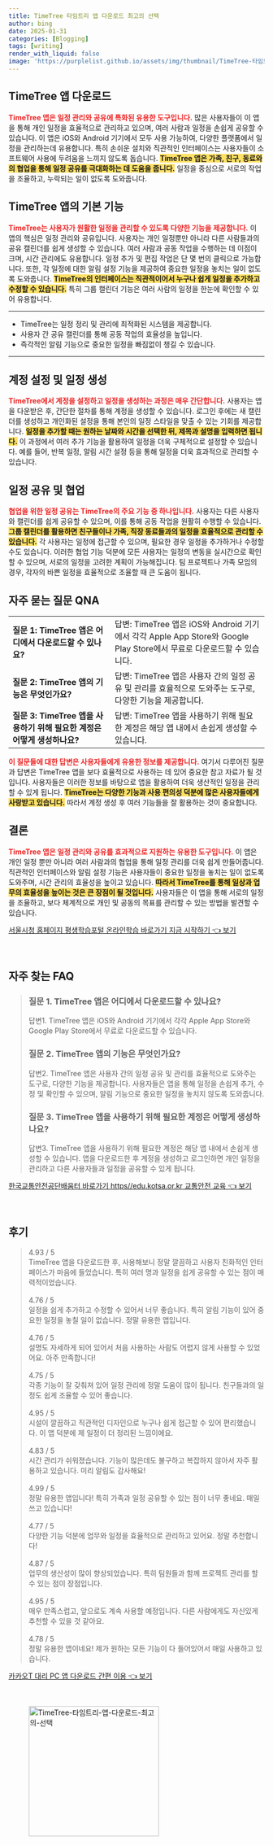 ```yaml
---
title: TimeTree 타임트리 앱 다운로드 최고의 선택
author: bing
date: 2025-01-31
categories: [Blogging]
tags: [writing]
render_with_liquid: false
image: 'https://purplelist.github.io/assets/img/thumbnail/TimeTree-타임트리-앱-다운로드-최고의-선택.webp'
---
```



<h2 id='TimeTree_앱_다운로드'>TimeTree 앱 다운로드</h2>

<p><b><span style="color: #ee2323;">TimeTree 앱은 일정 관리와 공유에 특화된 유용한 도구입니다.</span></b> 많은 사용자들이 이 앱을 통해 개인 일정을 효율적으로 관리하고 있으며, 여러 사람과 일정을 손쉽게 공유할 수 있습니다. 이 앱은 iOS와 Android 기기에서 모두 사용 가능하여, 다양한 플랫폼에서 일정을 관리하는데 유용합니다. 특히 손쉬운 설치와 직관적인 인터페이스는 사용자들이 소프트웨어 사용에 두려움을 느끼지 않도록 돕습니다. <b><span style="background-color: #ffe066;">TimeTree 앱은 가족, 친구, 동료와의 협업을 통해 일정 공유를 극대화하는 데 도움을 줍니다.</span></b> 일정을 중심으로 서로의 작업을 조율하고, 누락되는 일이 없도록 도와줍니다.</p>

<h2 id='TimeTree_앱의_기본_기능'>TimeTree 앱의 기본 기능</h2>

<p><b><span style="color: #ee2323;">TimeTree는 사용자가 원활한 일정을 관리할 수 있도록 다양한 기능을 제공합니다.</span></b> 이 앱의 핵심은 일정 관리와 공유입니다. 사용자는 개인 일정뿐만 아니라 다른 사람들과의 공유 캘린더를 쉽게 생성할 수 있습니다. 여러 사람과 공동 작업을 수행하는 데 이점이 크며, 시간 관리에도 유용합니다. 일정 추가 및 편집 작업은 단 몇 번의 클릭으로 가능합니다. 또한, 각 일정에 대한 알림 설정 기능을 제공하여 중요한 일정을 놓치는 일이 없도록 도와줍니다. <b><span style="background-color: #ffe066;">TimeTree의 인터페이스는 직관적이어서 누구나 쉽게 일정을 추가하고 수정할 수 있습니다.</span></b> 특히 그룹 캘린더 기능은 여러 사람의 일정을 한눈에 확인할 수 있어 유용합니다.</p>

<hr />

<ul>
    <li>TimeTree는 일정 정리 및 관리에 최적화된 시스템을 제공합니다.</li>
    <li>사용자 간 공유 캘린더를 통해 공동 작업의 효율성을 높입니다.</li>
    <li>즉각적인 알림 기능으로 중요한 일정을 빠짐없이 챙길 수 있습니다.</li>
</ul>

<hr />

<h2 id='계정_설정_및_일정_생성'>계정 설정 및 일정 생성</h2>

<p><b><span style="color: #ee2323;">TimeTree에서 계정을 설정하고 일정을 생성하는 과정은 매우 간단합니다.</span></b> 사용자는 앱을 다운받은 후, 간단한 절차를 통해 계정을 생성할 수 있습니다. 로그인 후에는 새 캘린더를 생성하고 개인화된 설정을 통해 본인의 일정 스타일을 맞출 수 있는 기회를 제공합니다. <b><span style="background-color: #ffe066;">일정을 추가할 때는 원하는 날짜와 시간을 선택한 뒤, 제목과 설명을 입력하면 됩니다.</span></b> 이 과정에서 여러 추가 기능을 활용하여 일정을 더욱 구체적으로 설정할 수 있습니다. 예를 들어, 반복 일정, 알림 시간 설정 등을 통해 일정을 더욱 효과적으로 관리할 수 있습니다.</p>

<h2 id='일정_공유_및_협업'>일정 공유 및 협업</h2>

<p><b><span style="color: #ee2323;">협업을 위한 일정 공유는 TimeTree의 주요 기능 중 하나입니다.</span></b> 사용자는 다른 사용자와 캘린더를 쉽게 공유할 수 있으며, 이를 통해 공동 작업을 원활히 수행할 수 있습니다. <b><span style="background-color: #ffe066;">그룹 캘린더를 활용하면 친구들이나 가족, 직장 동료들과의 일정을 효율적으로 관리할 수 있습니다.</span></b> 각 사용자는 일정에 접근할 수 있으며, 필요한 경우 일정을 추가하거나 수정할 수도 있습니다. 이러한 협업 기능 덕분에 모든 사용자는 일정의 변동을 실시간으로 확인할 수 있으며, 서로의 일정을 고려한 계획이 가능해집니다. 팀 프로젝트나 가족 모임의 경우, 각자의 바쁜 일정을 효율적으로 조율할 때 큰 도움이 됩니다.</p>

<h2 id='자주_묻는_질문_QNA'>자주 묻는 질문 QNA</h2>

<table>
    <tr>
        <td><b>질문 1: TimeTree 앱은 어디에서 다운로드할 수 있나요?</b></td>
        <td>답변: TimeTree 앱은 iOS와 Android 기기에서 각각 Apple App Store와 Google Play Store에서 무료로 다운로드할 수 있습니다.</td>
    </tr>
    <tr>
        <td><b>질문 2: TimeTree 앱의 기능은 무엇인가요?</b></td>
        <td>답변: TimeTree 앱은 사용자 간의 일정 공유 및 관리를 효율적으로 도와주는 도구로, 다양한 기능을 제공합니다.</td>
    </tr>
    <tr>
        <td><b>질문 3: TimeTree 앱을 사용하기 위해 필요한 계정은 어떻게 생성하나요?</b></td>
        <td>답변: TimeTree 앱을 사용하기 위해 필요한 계정은 해당 앱 내에서 손쉽게 생성할 수 있습니다.</td>
    </tr>
</table>

<p><b><span style="color: #ee2323;">이 질문들에 대한 답변은 사용자들에게 유용한 정보를 제공합니다.</span></b> 여기서 다루어진 질문과 답변은 TimeTree 앱을 보다 효율적으로 사용하는 데 있어 중요한 참고 자료가 될 것입니다. 사용자들은 이러한 정보를 바탕으로 앱을 활용하여 더욱 생산적인 일정을 관리할 수 있게 됩니다. <b><span style="background-color: #ffe066;">TimeTree는 다양한 기능과 사용 편의성 덕분에 많은 사용자들에게 사랑받고 있습니다.</span></b> 따라서 계정 생성 후 여러 기능들을 잘 활용하는 것이 중요합니다.</p>

<h2 id='결론'>결론</h2>

<p><b><span style="color: #ee2323;">TimeTree 앱은 일정 관리와 공유를 효과적으로 지원하는 유용한 도구입니다.</span></b> 이 앱은 개인 일정 뿐만 아니라 여러 사람과의 협업을 통해 일정 관리를 더욱 쉽게 만들어줍니다. 직관적인 인터페이스와 알림 설정 기능은 사용자들이 중요한 일정을 놓치는 일이 없도록 도와주며, 시간 관리의 효율성을 높이고 있습니다. <b><span style="background-color: #ffe066;">따라서 TimeTree를 통해 일상과 업무의 효율성을 높이는 것은 큰 장점이 될 것입니다.</span></b> 사용자들은 이 앱을 통해 서로의 일정을 조율하고, 보다 체계적으로 개인 및 공동의 목표를 관리할 수 있는 방법을 발견할 수 있습니다.</p>


<p><a class="click-button" title="서울시청 홈페이지 평생학습포털 온라인학습 바로가기 지금 시작하기" href="https://purplelist.github.io/posts/%EC%84%9C%EC%9A%B8%EC%8B%9C%EC%B2%AD-%ED%99%88%ED%8E%98%EC%9D%B4%EC%A7%80-%ED%8F%89%EC%83%9D%ED%95%99%EC%8A%B5%ED%8F%AC%ED%84%B8-%EC%98%A8%EB%9D%BC%EC%9D%B8%ED%95%99%EC%8A%B5-%EB%B0%94%EB%A1%9C%EA%B0%80%EA%B8%B0-%EC%A7%80%EA%B8%88-%EC%8B%9C%EC%9E%91%ED%95%98%EA%B8%B0/" rel="dofollow">서울시청 홈페이지 평생학습포털 온라인학습 바로가기 지금 시작하기 👈 보기</a></p><br>
<h2 id='자주_찾는_FAQ'>자주 찾는 FAQ</h2>
<div itemscope="" itemtype="https://schema.org/FAQPage"> 
<blockquote> 
<div itemscope="" itemprop="mainEntity" itemtype="https://schema.org/Question"> 
<h3 itemprop="name">질문 1. TimeTree 앱은 어디에서 다운로드할 수 있나요?</h3> 
<div itemscope="" itemprop="acceptedAnswer" itemtype="https://schema.org/Answer"> 
<span itemprop="text"> 
<p>답변1. TimeTree 앱은 iOS와 Android 기기에서 각각 Apple App Store와 Google Play Store에서 무료로 다운로드할 수 있습니다.</p> 
</span> 
</div> 
</div> 
<div itemscope="" itemprop="mainEntity" itemtype="https://schema.org/Question"> 
<h3 itemprop="name">질문 2. TimeTree 앱의 기능은 무엇인가요?</h3> 
<div itemscope="" itemprop="acceptedAnswer" itemtype="https://schema.org/Answer"> 
<span itemprop="text"> 
<p>답변2. TimeTree 앱은 사용자 간의 일정 공유 및 관리를 효율적으로 도와주는 도구로, 다양한 기능을 제공합니다. 사용자들은 앱을 통해 일정을 손쉽게 추가, 수정 및 확인할 수 있으며, 알림 기능으로 중요한 일정을 놓치지 않도록 도와줍니다.</p> 
</span> 
</div> 
</div> 
<div itemscope="" itemprop="mainEntity" itemtype="https://schema.org/Question"> 
<h3 itemprop="name">질문 3. TimeTree 앱을 사용하기 위해 필요한 계정은 어떻게 생성하나요?</h3> 
<div itemscope="" itemprop="acceptedAnswer" itemtype="https://schema.org/Answer"> 
<span itemprop="text"> 
<p>답변3. TimeTree 앱을 사용하기 위해 필요한 계정은 해당 앱 내에서 손쉽게 생성할 수 있습니다. 앱을 다운로드한 후 계정을 생성하고 로그인하면 개인 일정을 관리하고 다른 사용자들과 일정을 공유할 수 있게 됩니다.</p> 
</span> 
</div> 
</div> 
</blockquote> 
</div>
<p><a class="click-button" title="한국교통안전공단배움터 바로가기 https//edu.kotsa.or.kr 교통안전 교육" href="https://purplelist.github.io/posts/%ED%95%9C%EA%B5%AD%EA%B5%90%ED%86%B5%EC%95%88%EC%A0%84%EA%B3%B5%EB%8B%A8%EB%B0%B0%EC%9B%80%ED%84%B0-%EB%B0%94%EB%A1%9C%EA%B0%80%EA%B8%B0-httpsedu.kotsa.or.kr-%EA%B5%90%ED%86%B5%EC%95%88%EC%A0%84-%EA%B5%90%EC%9C%A1/" rel="dofollow">한국교통안전공단배움터 바로가기 https//edu.kotsa.or.kr 교통안전 교육 👈 보기</a></p><br>
<h2 id='후기'>후기</h2>
<div itemscope itemtype="https://schema.org/Product">
  <blockquote>
  <div itemprop="review" itemscope itemtype="https://schema.org/Review">
      <div itemprop="reviewRating" itemscope itemtype="https://schema.org/Rating"> <span itemprop="ratingValue">4.93</span> / <span itemprop="bestRating">5</span> </div>
      <span itemprop="reviewBody">TimeTree 앱을 다운로드한 후, 사용해보니 정말 깔끔하고 사용자 친화적인 인터페이스가 마음에 들었습니다. 특히 여러 명과 일정을 쉽게 공유할 수 있는 점이 매력적이었습니다.</span>
  </div>
  <br>
  <div itemprop="review" itemscope itemtype="https://schema.org/Review">
      <div itemprop="reviewRating" itemscope itemtype="https://schema.org/Rating"> <span itemprop="ratingValue">4.76</span> / <span itemprop="bestRating">5</span> </div>
      <span itemprop="reviewBody">일정을 쉽게 추가하고 수정할 수 있어서 너무 좋습니다. 특히 알림 기능이 있어 중요한 일정을 놓칠 일이 없습니다. 정말 유용한 앱입니다.</span>
  </div>
  <br>
  <div itemprop="review" itemscope itemtype="https://schema.org/Review">
      <div itemprop="reviewRating" itemscope itemtype="https://schema.org/Rating"> <span itemprop="ratingValue">4.76</span> / <span itemprop="bestRating">5</span> </div>
      <span itemprop="reviewBody">설명도 자세하게 되어 있어서 처음 사용하는 사람도 어렵지 않게 사용할 수 있었어요. 아주 만족합니다!</span>
  </div>
  <br>
  <div itemprop="review" itemscope itemtype="https://schema.org/Review">
      <div itemprop="reviewRating" itemscope itemtype="https://schema.org/Rating"> <span itemprop="ratingValue">4.75</span> / <span itemprop="bestRating">5</span> </div>
      <span itemprop="reviewBody">각종 기능이 잘 갖춰져 있어 일정 관리에 정말 도움이 많이 됩니다. 친구들과의 일정도 쉽게 조율할 수 있어 좋습니다.</span>
  </div>
  <br>
  <div itemprop="review" itemscope itemtype="https://schema.org/Review">
      <div itemprop="reviewRating" itemscope itemtype="https://schema.org/Rating"> <span itemprop="ratingValue">4.95</span> / <span itemprop="bestRating">5</span> </div>
      <span itemprop="reviewBody">시설이 깔끔하고 직관적인 디자인으로 누구나 쉽게 접근할 수 있어 편리했습니다. 이 앱 덕분에 제 일정이 더 정리된 느낌이에요.</span>
  </div>
  <br>
  <div itemprop="review" itemscope itemtype="https://schema.org/Review">
      <div itemprop="reviewRating" itemscope itemtype="https://schema.org/Rating"> <span itemprop="ratingValue">4.83</span> / <span itemprop="bestRating">5</span> </div>
      <span itemprop="reviewBody">시간 관리가 쉬워졌습니다. 기능이 많은데도 불구하고 복잡하지 않아서 자주 활용하고 있습니다. 미리 알림도 감사해요!</span>
  </div>
  <br>
  <div itemprop="review" itemscope itemtype="https://schema.org/Review">
      <div itemprop="reviewRating" itemscope itemtype="https://schema.org/Rating"> <span itemprop="ratingValue">4.99</span> / <span itemprop="bestRating">5</span> </div>
      <span itemprop="reviewBody">정말 유용한 앱입니다! 특히 가족과 일정 공유할 수 있는 점이 너무 좋네요. 매일 쓰고 있습니다!</span>
  </div>
  <br>
  <div itemprop="review" itemscope itemtype="https://schema.org/Review">
      <div itemprop="reviewRating" itemscope itemtype="https://schema.org/Rating"> <span itemprop="ratingValue">4.77</span> / <span itemprop="bestRating">5</span> </div>
      <span itemprop="reviewBody">다양한 기능 덕분에 업무와 일정을 효율적으로 관리하고 있어요. 정말 추천합니다!</span>
  </div>
  <br>
  <div itemprop="review" itemscope itemtype="https://schema.org/Review">
      <div itemprop="reviewRating" itemscope itemtype="https://schema.org/Rating"> <span itemprop="ratingValue">4.87</span> / <span itemprop="bestRating">5</span> </div>
      <span itemprop="reviewBody">업무의 생산성이 많이 향상되었습니다. 특히 팀원들과 함께 프로젝트 관리를 할 수 있는 점이 장점입니다.</span>
  </div>
  <br>
  <div itemprop="review" itemscope itemtype="https://schema.org/Review">
      <div itemprop="reviewRating" itemscope itemtype="https://schema.org/Rating"> <span itemprop="ratingValue">4.95</span> / <span itemprop="bestRating">5</span> </div>
      <span itemprop="reviewBody">매우 만족스럽고, 앞으로도 계속 사용할 예정입니다. 다른 사람에게도 자신있게 추천할 수 있을 것 같아요.</span>
  </div>
  <br>
  <div itemprop="review" itemscope itemtype="https://schema.org/Review">
      <div itemprop="reviewRating" itemscope itemtype="https://schema.org/Rating"> <span itemprop="ratingValue">4.78</span> / <span itemprop="bestRating">5</span> </div>
      <span itemprop="reviewBody">정말 유용한 앱이네요! 제가 원하는 모든 기능이 다 들어있어서 매일 사용하고 있습니다.</span>
  </div>
  </blockquote>
</div>
<p><a class="click-button" title="카카오T 대리 PC 앱 다운로드 간편 이용" href="https://purplelist.github.io/posts/%EC%B9%B4%EC%B9%B4%EC%98%A4T-%EB%8C%80%EB%A6%AC-PC-%EC%95%B1-%EB%8B%A4%EC%9A%B4%EB%A1%9C%EB%93%9C-%EA%B0%84%ED%8E%B8-%EC%9D%B4%EC%9A%A9/" rel="dofollow">카카오T 대리 PC 앱 다운로드 간편 이용 👈 보기</a></p><br>
<figure class="image"><img src="https://purplelist.github.io/assets/img/thumbnail/TimeTree-타임트리-앱-다운로드-최고의-선택.webp" alt="TimeTree-타임트리-앱-다운로드-최고의-선택" width="256" height="256"></figure>